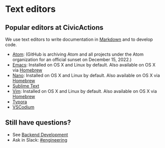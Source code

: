# Text editors

## Popular editors at CivicActions

We use text editors to write documentation in [Markdown](https://github.com/adam-p/markdown-here/wiki/Markdown-Cheatsheet) and to develop code.

- [Atom](https://atom.io/): (GitHub is archiving Atom and all projects under the Atom organization for an official sunset on December 15, 2022.)
- [Emacs](https://www.gnu.org/software/emacs/): Installed on OS X and Linux by default. Also available on OS X via [Homebrew](http://brew.sh/)
- [Nano](https://www.nano-editor.org/): Installed on OS X and Linux by default. Also available on OS X via [Homebrew](http://brew.sh/)
- [Sublime Text](http://www.sublimetext.com/)
- [Vim](http://www.vim.org/download.php): Installed on OS X and Linux by default. Also available on OS X via [Homebrew](http://brew.sh/)
- [Typora](https://typora.io/)
- [VSCodium](https://vscodium.com/)

## Still have questions?

- See [Backend Development](../../060-engineering/back-end-development.md)
- Ask in Slack: [#engineering](https://civicactions.slack.com/messages/engineering/)
